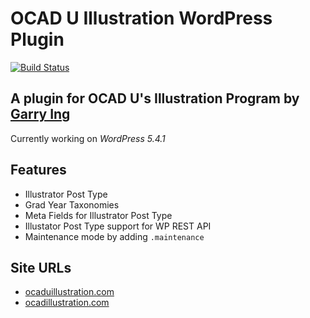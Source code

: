 # OCAD U Illustration WordPress Plugin 
[![Build Status](https://travis-ci.com/garrying/OCADU-Illustration-Plugin.svg?branch=main)](https://travis-ci.com/garrying/OCADU-Illustration-Plugin)

## A plugin for OCAD U's Illustration Program by [Garry Ing](https://garrying.com/ "Link to garrying.com")

Currently working on *WordPress 5.4.1*

## Features

* Illustrator Post Type
* Grad Year Taxonomies
* Meta Fields for Illustrator Post Type
* Illustator Post Type support for WP REST API
* Maintenance mode by adding `.maintenance`

## Site URLs

* [ocaduillustration.com](https://www.ocaduillustration.com)
* [ocadillustration.com](https://www.ocadillustration.com)
